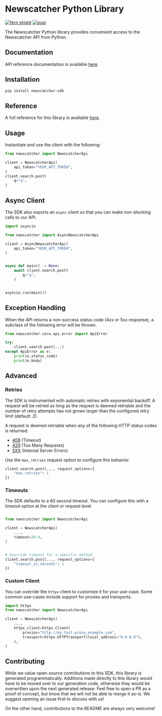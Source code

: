 # Newscatcher Python Library

[![fern shield](https://img.shields.io/badge/%F0%9F%8C%BF-Built%20with%20Fern-brightgreen)](https://buildwithfern.com?utm_source=github&utm_medium=github&utm_campaign=readme&utm_source=https%3A%2F%2Fgithub.com%2FNewscatcher%2Fnewscatcher-python)
[![pypi](https://img.shields.io/pypi/v/newscatcher-sdk)](https://pypi.python.org/pypi/newscatcher-sdk)

The Newscatcher Python library provides convenient access to the Newscatcher API from Python.

## Documentation

API reference documentation is available [here](https://www.newscatcherapi.com/docs/v3/api-reference).

## Installation

```sh
pip install newscatcher-sdk
```

## Reference

A full reference for this library is available [here](./reference.md).

## Usage

Instantiate and use the client with the following:

```python
from newscatcher import NewscatcherApi

client = NewscatcherApi(
    api_token="YOUR_API_TOKEN",
)
client.search.post(
    q="q",
)
```

## Async Client

The SDK also exports an `async` client so that you can make non-blocking calls to our API.

```python
import asyncio

from newscatcher import AsyncNewscatcherApi

client = AsyncNewscatcherApi(
    api_token="YOUR_API_TOKEN",
)


async def main() -> None:
    await client.search.post(
        q="q",
    )


asyncio.run(main())
```

## Exception Handling

When the API returns a non-success status code (4xx or 5xx response), a subclass of the following error
will be thrown.

```python
from newscatcher.core.api_error import ApiError

try:
    client.search.post(...)
except ApiError as e:
    print(e.status_code)
    print(e.body)
```

## Advanced

### Retries

The SDK is instrumented with automatic retries with exponential backoff. A request will be retried as long
as the request is deemed retriable and the number of retry attempts has not grown larger than the configured
retry limit (default: 2).

A request is deemed retriable when any of the following HTTP status codes is returned:

- [408](https://developer.mozilla.org/en-US/docs/Web/HTTP/Status/408) (Timeout)
- [429](https://developer.mozilla.org/en-US/docs/Web/HTTP/Status/429) (Too Many Requests)
- [5XX](https://developer.mozilla.org/en-US/docs/Web/HTTP/Status/500) (Internal Server Errors)

Use the `max_retries` request option to configure this behavior.

```python
client.search.post(..., request_options={
    "max_retries": 1
})
```

### Timeouts

The SDK defaults to a 60 second timeout. You can configure this with a timeout option at the client or request level.

```python

from newscatcher import NewscatcherApi

client = NewscatcherApi(
    ...,
    timeout=20.0,
)


# Override timeout for a specific method
client.search.post(..., request_options={
    "timeout_in_seconds": 1
})
```

### Custom Client

You can override the `httpx` client to customize it for your use-case. Some common use-cases include support for proxies
and transports.
```python
import httpx
from newscatcher import NewscatcherApi

client = NewscatcherApi(
    ...,
    httpx_client=httpx.Client(
        proxies="http://my.test.proxy.example.com",
        transport=httpx.HTTPTransport(local_address="0.0.0.0"),
    ),
)
```

## Contributing

While we value open-source contributions to this SDK, this library is generated programmatically.
Additions made directly to this library would have to be moved over to our generation code,
otherwise they would be overwritten upon the next generated release. Feel free to open a PR as
a proof of concept, but know that we will not be able to merge it as-is. We suggest opening
an issue first to discuss with us!

On the other hand, contributions to the README are always very welcome!
